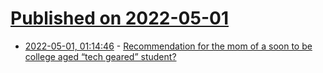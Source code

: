 # [Published on 2022-05-01](index.md)

* [2022-05-01, 01:14:46](https://news.ycombinator.com/item?id=31221142) - [Recommendation for the mom of a soon to be college aged “tech geared” student?](https://news.ycombinator.com/item?id=31221142)
